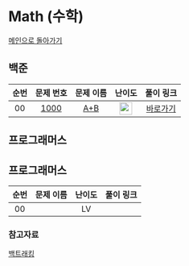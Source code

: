 # Math (수학)

[메인으로 돌아가기](https://github.com/SSUHYUNKIM/Algorithm)

## 백준
|          순번          |        문제 번호         |        문제 이름         |         난이도          |        풀이 링크         |          
| :-----: | :-----: | :-----: | :-----: | :-----: |
| 00 | <a href="https://www.acmicpc.net/problem/1000" target="_blank">1000</a> | <a href="https://www.acmicpc.net/problem/1000" target="_blank">A+B</a> | <img height="25px" width="25px" src="https://static.solved.ac/tier_small/sprout.svg"/> | <a href="./solution/1000.cpp">바로가기</a> |

## 프로그래머스
## 프로그래머스
|          순번          |        문제 이름         |         난이도          |        풀이 링크         |          
| :-----: | :-----: | :-----: | :-----: |
| 00 | <a href="https://school.programmers.co.kr/learn/courses/30/lessons/120810" target="_blank"></a> | LV | <a href="./solution/나머지구하기.cpp"></a> |


### 참고자료
[백트래킹](https://www.acmicpc.net/step/34)
